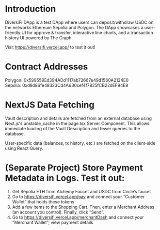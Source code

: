 # Introduction

DiversiFi DApp is a test DApp where users can deposit/withdraw USDC on the networks Ethereum Sepolia and Polygon. The DApp showcases a user-friendly UI for approve & transfer, interactive line charts, and a transaction history UI powered by The Graph.

Visit https://diversifi.vercel.app/ to test it out!

# Contract Addresses

Polygon: 0x599559Ed394ADd1117ab72667e49d1560A2124E0<br>
Sepolia: 0xd8d86fe48323Cd4A630cef4f7825fCB22dEF94E9

# NextJS Data Fetching

Vault description and details are fetched from an external database using Next.js's unstable_cache in the page.tsx Server Component. This allows immediate loading of the Vault Description and fewer queries to the database.

User-specific data (balances, tx history, etc.) are fetched on the client-side using React Query.

# (Separate Project) Store Payment Metadata in Logs. Test it out:

1. Get Sepolia ETH from Alchemy Faucet and USDC from Circle’s faucet
2. Go to https://diversifi.vercel.app/pay and connect your “Customer Wallet” that holds these tokens
3. Add a few items to the Shopping Cart. Then, enter a Merchant Address (an account you control). Finally, click “Send”.
4. Go to https://diversifi.vercel.app/merchantDash and connect your “Merchant Wallet”; view payment details
